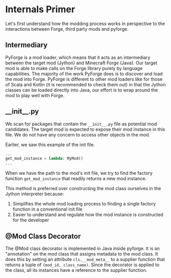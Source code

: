 # Internals Primer

Let's first understand how the modding process works in perspective to the interactions between Forge, third party mods and pyforge.

## Intermediary
PyForge is a mod loader, which means that it acts as an intermediary between the target mod (Jython) and Minecraft Forge (Java). Our target mod is able to make calls on the Forge library purely by language capabilities. The majority of the work PyForge does is to discover and load the mod into Forge. PyForge is different to other mod loaders like for those of Scala and Kotlin (it is recommended to check them out) in that the Jython classes can be loaded directly into Java, our effort is to wrap around the mod to play well with Forge.

## \_\_init\_\_.py

We scan for packages that contain the `__init__.py` file as potential mod candidates. The target mod is expected to expose their mod instance in this file. We do not have any concern to access other objects in the mod.  

Earlier, we saw this example of the init file.

```python
...
get_mod_instance = lambda: MyMod()
...
```

When we have the path to the mod's init file, we try to find the factory function `get_mod_instance` that readily returns a new mod instance.

This method is preferred over constructing the mod class ourselves in the Jython interpreter because:
1. Simplifies the whole mod loading process to finding a single factory function in a conventional init file
2. Easier to understand and regulate how the mod instance is constructed for the developer

## @Mod Class Decorator

The @Mod class decorator is implemented in Java inside pyforge. It is an "annotation" on the mod class that assigns metadata to the mod class. It does this by setting an attribute `cls.__mod_meta__` to a supplier function that returns a tuple of `(mod_id, class_name)`. Since the decorator is applied to the class, all its instances have a reference to the supplier function.
